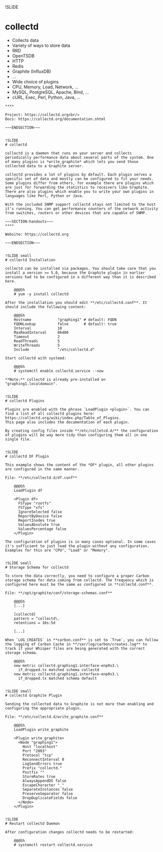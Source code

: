 !SLIDE
# collectd

* Collects data
* Variety of ways to store data
 * RRD
 * OpenTSDB
 * HTTP
 * Redis
 * Graphite (InfluxDB)
 * ...
* Wide choice of plugins
 * CPU, Memory, Load, Network, ...
 * MySQL, PostgreSQL, Apache, Bind, ...
 * cURL, Exec, Perl, Python, Java, ...

~~~SECTION:handouts~~~
****

Project: https://collectd.org<br/>
Docs: https://collectd.org/documentation.shtml

~~~ENDSECTION~~~


!SLIDE
# collectd

collectd is a daemon that runs on your server and collects periodically performance data about several parts of the system. One of many plugins is *write_graphite* which lets you send those collected data to a Graphite server. 

collectd provides a lot of plugins by default. Each plugin serves a specific set of data and mostly can be configured to fit your needs. Some plugins differ from others, for example there are plugins which are just for forwarding the statistics to receivers like Graphite. There are also plugins which enable you to write your own plugins in languages like Perl, Python or Java.

With the included SNMP support collectd stays not limited to the host it's running. You can get performance counters of the network activity from switches, routers or other devices that are capable of SNMP.

~~~SECTION:handouts~~~
****

Website: https://collectd.org

~~~ENDSECTION~~~


!SLIDE small
# collectd Installation

collectd can be installed via packages. You should take care that you install a version >= 5.0, because the Graphite plugin in earlier versions had to be configured in a different way than it is described here.

    @@@Sh
    # yum -y install collectd

After the installation you should edit **/etc/collectd.conf**. It should include the following content:

    @@@Sh
    Hostname            "graphing1" # default: FQDN
    FQDNLookup          false       # default: true
    Interval            10
    MaxReadInterval     86400
    Timeout             2
    ReadThreads         5
    WriteThreads        5
    Include             "/etc/collectd.d"

Start collectd with systemd:

    @@@Sh
    # systemctl enable collectd.service --now

**Note:** collectd is already pre-installed on "graphing1.localdomain".


!SLIDE
# collectd Plugins

Plugins are enabled with the phrase `LoadPlugin <plugin>`. You can find a list of all collectd plugins here: https://collectd.org/wiki/index.php/Table_of_Plugins. 
This page also includes the documentation of each plugin.

By creating config files inside **/etc/colletcd.d/** the configuration of plugins will be way more tidy than configuring them all in one single file.


!SLIDE
# collectd DF Plugin

This example shows the content of the *DF* plugin, all other plugins are configured in the same manner.

File: **/etc/collectd.d/df.conf**

    @@@Sh
    LoadPlugin df
    
    <Plugin df>
      FSType "rootfs"
      FSType "xfs"
      IgnoreSelected false
      ReportByDevice false
      ReportInodes true
      ValuesAbsolute true
      ValuesPercentage false
    </Plugin>

The configuration of plugins is in many cases optional. In some cases it's sufficient to just load the plugin without any configuration. Examples for this are "CPU", "Load" or "Memory".


!SLIDE small
# Storage Schema for collectd

To store the data correctly, you need to configure a proper Carbon storage schema for data coming from collectd. The frequency which is configured here must be the same as configured in **collectd.conf**.

File: **/opt/graphite/conf/storage-schemas.conf**

    @@@Sh
    [...]

    [collectd]
    pattern = ^collectd\.
    retentions = 10s:5d

    [...]

When `LOG_CREATES` in **carbon.conf** is set to `True`, you can follow the logging of Carbon Cache in **/var/log/carbon/creates.log** to track if your Whisper files are being generated with the correct storage schema.

    @@@Sh
    new metric collectd.graphing1.interface-enp0s3.\
      if_dropped.tx matched schema collectd
    new metric collectd.graphing1.interface-enp0s3.\
      if_dropped.tx matched schema default


!SLIDE small
# collectd Graphite Plugin

Sending the collected data to Graphite is not more than enabling and configuring the appropriate plugin.

File: **/etc/collectd.d/write_graphite.conf**

    @@@Sh
    LoadPlugin write_graphite
     
    <Plugin write_graphite>
      <Node "graphing1">
        Host "localhost"
        Port "2003"
        Protocol "tcp"
        ReconnectInterval 0
        LogSendErrors true
        Prefix "collectd."
        Postfix ""
        StoreRates true
        AlwaysAppendDS false
        EscapeCharacter "_"
        SeparateInstances false
        PreserveSeparator false
        DropDuplicateFields false
      </Node>
    </Plugin>


!SLIDE
# Restart collectd Daemon

After configuration changes collectd needs to be restarted:

    @@@Sh
    # systemctl restart collectd.service

